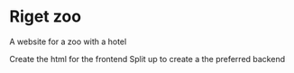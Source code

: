 # Riget zoo 
A website for a zoo with a hotel

Create the html for the frontend 
Split up to create a the preferred backend 



